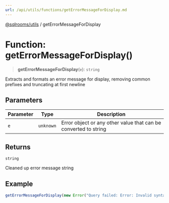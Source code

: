 ```yaml
---
url: /api/utils/functions/getErrorMessageForDisplay.md
---
```

[@sqlrooms/utils](../index.md) / getErrorMessageForDisplay

# Function: getErrorMessageForDisplay()

> **getErrorMessageForDisplay**(`e`): `string`

Extracts and formats an error message for display, removing common prefixes and truncating at first newline

## Parameters

| Parameter | Type | Description |
| ------ | ------ | ------ |
| `e` | `unknown` | Error object or any other value that can be converted to string |

## Returns

`string`

Cleaned up error message string

## Example

```ts
getErrorMessageForDisplay(new Error("Query failed: Error: Invalid syntax\nMore details...")); // "Invalid syntax"
```
